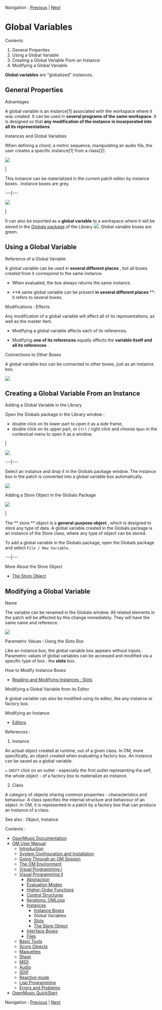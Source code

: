 
Navigation : [Previous](InstanceBoxes "page précédente\(Instance
Boxes\)") | [Next](SlotsBox "Next\(Slots\)")

# Global Variables

Contents

  1. General Properties
  2. Using a Global Variable
  3. Creating a Global Variable From an Instance
  4. Modifying a Global Variable

**Global variables** are "globalized" instances.

## General Properties

Advantages

A global variable is an instance[1] associated with the workspace where it was
created. It can be used in **several programs of the same workspace**. It is
designed so that **any modification of the instance** **is incorporated into**
**all its representations** .

Instances and Global Variables

When defining a chord, a metric sequence, manipulating an audio file, the user
creates a specific instance[1] from a class[2].

![](../res/instance_icon.png)

|

This instance can be materialized in the current patch editor by instance
boxes . Instance boxes are grey.  
  
---|---  
  
![](../res/global_icon.png)

|

It can also be exported as a  **global variable** to a workspace where it will
be stored in the  [ Globals package](Packages) of the Library
![](../res/green_icon.png). Global variable boxes are green.  
  
## Using a Global Variable

Reference of a Global Variable

A global variable can be used in **several different places** , but all boxes
created from it correspond to the same instance.

  * When evaluated, the box always returns the same instance.

  * **A same global variable can be present **in several different places** **: it refers to several boxes. 

Modifications : Effects

Any modification of a global variable will affect all of its representations,
as well as the master item.

  * Modifying a global variable affects each of its references.

  * Modifying **one of its references** equally affects the **variable itself and all its references** . 

Connections to Other Boxes

A global variable box can be connected to other boxes, just as an instance
box.

![](../res/createewchord.png)

## Creating a Global Variable From an Instance

Adding a Global Variable in the Library

Open the Globals package in the Library window :

  * double click on its lower part to open it as a side frame,
  * double click on its upper part, or `Ctrl` / right click and choose `Open` in the contextual menu to open it as a window. 

|

![](../res/contextglob.png)  
  
---|---  
  
Select an instance and drop it in the Globals package window. The instance box
in the patch is converted into a global variable box automatically.

![](../res/dropinstvar.png)

Adding a Store Object in the Globals Package

[![](../res/new-global_1.png)](../res/new-global.png "Cliquez pour agrandir")

|

The  ** store ** object is a **general-purpose object** , which is designed to
store any type of data. A global variable created in the Globals package is an
instance of the Store class, where any type of object can be stored.

To add a global variable in the Globals package, open the  Globals package and
select `File / New Variable`.  
  
---|---  
  
More About the Store Object

  * [The Store Object](Store)

## Modifying a Global Variable

Name

The variable can be renamed in the Globals window. All related elements in the
patch will be affected by this change immediately. They will have the same
name and reference.

![](../res/dropvariable.png)

Parametric Values : Using the Slots Box

Like an instance box, the global variable box appears without inputs.
Parametric values of global variables can be accessed and modified via a
specific type of box : the  **slots** box.

How to Modify Instance Boxes

  * [Reading and Modifying Instances : Slots](SlotsBox)

Modifying a Global Variable from its Editor

A global variable can also be modified using its editor, like any instance or
factory box.

Modifying an Instance

  * [Editors](3-Editors)

References :

  1. Instance

An actual object created at runtime, out of a given class. In OM, more
specifically, an object created when evaluating a factory box. An instance can
be saved as a global variable.

⤷ `SHIFT` click on an outlet - especially the first outlet representing the
self, the whole object - of a factory box to materialize an instance.

  2. Class

A category of objects sharing common properties - characteristics and
behaviour. A class specifies the internal structure and behaviour of an
object. In OM, it is represented in a patch by a factory box that can produce
an instance of a class.

See also : Object, Instance

Contents :

  * [OpenMusic Documentation](OM-Documentation)
  * [OM User Manual](OM-User-Manual)
    * [Introduction](00-Contents)
    * [System Configuration and Installation](Installation)
    * [Going Through an OM Session](Goingthrough)
    * [The OM Environment](Environment)
    * [Visual Programming I](BasicVisualProgramming)
    * [Visual Programming II](AdvancedVisualProgramming)
      * [Abstraction](Abstraction)
      * [Evaluation Modes](EvalModes)
      * [Higher-Order Functions](HighOrder)
      * [Control Structures](Control)
      * [Iterations: OMLoop](OMLoop)
      * [Instances](Instances)
        * [Instance Boxes](InstanceBoxes)
        * Global Variables
        * [Slots](SlotsBox)
        * [The Store Object](Store)
      * [Interface Boxes](InterfaceBoxes)
      * [Files](Files)
    * [Basic Tools](BasicObjects)
    * [Score Objects](ScoreObjects)
    * [Maquettes](Maquettes)
    * [Sheet](Sheet)
    * [MIDI](MIDI)
    * [Audio](Audio)
    * [SDIF](SDIF)
    * [Reactive mode](Reactive)
    * [Lisp Programming](Lisp)
    * [Errors and Problems](errors)
  * [OpenMusic QuickStart](QuickStart-Chapters)

Navigation : [Previous](InstanceBoxes "page précédente\(Instance
Boxes\)") | [Next](SlotsBox "Next\(Slots\)")

